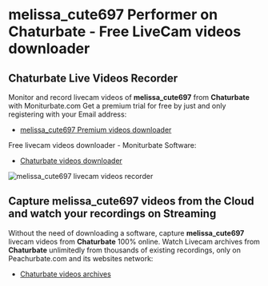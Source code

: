 # melissa_cute697 Performer on Chaturbate - Free LiveCam videos downloader

## Chaturbate Live Videos Recorder

Monitor and record livecam videos of **melissa_cute697** from **Chaturbate** with Moniturbate.com
Get a premium trial for free by just and only registering with your Email address:
* [melissa_cute697 Premium videos downloader](https://moniturbate.com/request-demo-licence-key.html)

Free livecam videos downloader - Moniturbate Software:
* [Chaturbate videos downloader](https://moniturbate.com/moniturbate-download-software.html)

![melissa_cute697 livecam videos recorder](https://peachurnet.com/templates/moniturbate-software.png)


## Capture melissa_cute697 videos from the Cloud and watch your recordings on Streaming

Without the need of downloading a software, capture **melissa_cute697** livecam videos from **Chaturbate** 100% online.
Watch Livecam archives from **Chaturbate** unlimitedly from thousands of existing recordings, only on Peachurbate.com and its websites network:
* [Chaturbate videos archives](https://peachurnet.com/)